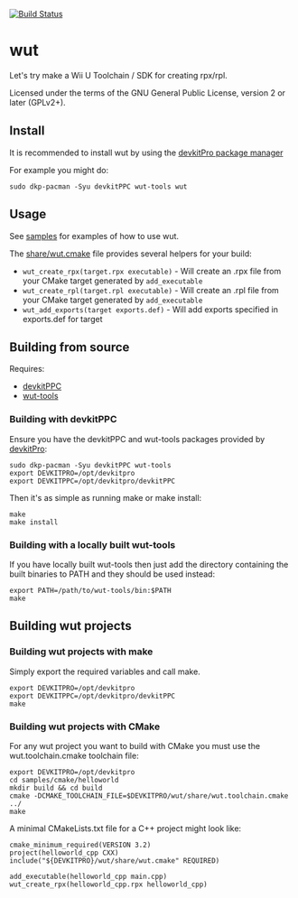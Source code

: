 [![Build Status](https://travis-ci.org/devkitPro/wut.svg)](https://travis-ci.org/devkitPro/wut)

# wut
Let's try make a Wii U Toolchain / SDK for creating rpx/rpl.

Licensed under the terms of the GNU General Public License, version 2 or later (GPLv2+).

## Install

It is recommended to install wut by using the [devkitPro package manager](https://devkitpro.org/wiki/devkitPro_pacman)

For example you might do:
```
sudo dkp-pacman -Syu devkitPPC wut-tools wut
```

## Usage
See [samples](samples) for examples of how to use wut.

The [share/wut.cmake](share/wut.cmake) file provides several helpers for your build:
- `wut_create_rpx(target.rpx executable)` - Will create an .rpx file from your CMake target generated by `add_executable`
- `wut_create_rpl(target.rpl executable)` - Will create an .rpl file from your CMake target generated by `add_executable`
- `wut_add_exports(target exports.def)` - Will add exports specified in exports.def for target

## Building from source
Requires:
- [devkitPPC](https://devkitpro.org/wiki/Getting_Started)
- [wut-tools](https://github.com/devkitPro/wut-tools)

### Building with devkitPPC
Ensure you have the devkitPPC and wut-tools packages provided by [devkitPro](https://devkitpro.org/wiki/Getting_Started):
```
sudo dkp-pacman -Syu devkitPPC wut-tools
export DEVKITPRO=/opt/devkitpro
export DEVKITPPC=/opt/devkitpro/devkitPPC
```

Then it's as simple as running make or make install:
```
make
make install
```

### Building with a locally built wut-tools
If you have locally built wut-tools then just add the directory containing the built binaries to PATH and they should be used instead:
```
export PATH=/path/to/wut-tools/bin:$PATH
make
```

## Building wut projects

### Building wut projects with make
Simply export the required variables and call make.
```
export DEVKITPRO=/opt/devkitpro
export DEVKITPPC=/opt/devkitpro/devkitPPC
make
```

### Building wut projects with CMake
For any wut project you want to build with CMake you must use the wut.toolchain.cmake toolchain file:
```
export DEVKITPRO=/opt/devkitpro
cd samples/cmake/helloworld
mkdir build && cd build
cmake -DCMAKE_TOOLCHAIN_FILE=$DEVKITPRO/wut/share/wut.toolchain.cmake ../
make
```

A minimal CMakeLists.txt file for a C++ project might look like:
```
cmake_minimum_required(VERSION 3.2)
project(helloworld_cpp CXX)
include("${DEVKITPRO}/wut/share/wut.cmake" REQUIRED)

add_executable(helloworld_cpp main.cpp)
wut_create_rpx(helloworld_cpp.rpx helloworld_cpp)
```
